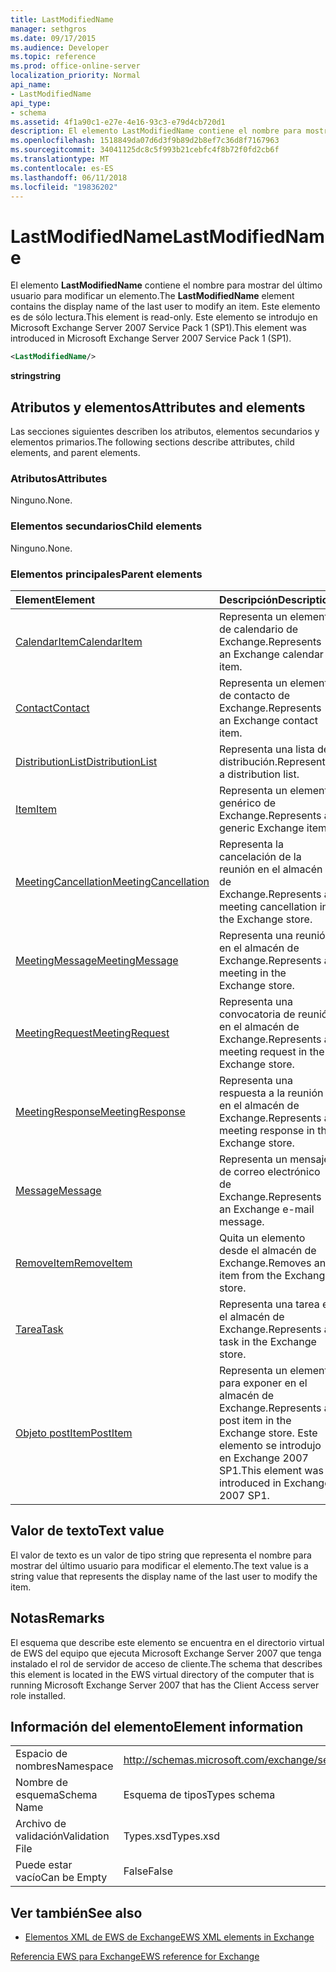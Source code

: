 ```yaml
---
title: LastModifiedName
manager: sethgros
ms.date: 09/17/2015
ms.audience: Developer
ms.topic: reference
ms.prod: office-online-server
localization_priority: Normal
api_name:
- LastModifiedName
api_type:
- schema
ms.assetid: 4f1a90c1-e27e-4e16-93c3-e79d4cb720d1
description: El elemento LastModifiedName contiene el nombre para mostrar del último usuario para modificar un elemento. Este elemento es de sólo lectura. Este elemento se introdujo en Microsoft Exchange Server 2007 Service Pack 1 (SP1).
ms.openlocfilehash: 1518849da07d6d3f9b89d2b8ef7c36d8f7167963
ms.sourcegitcommit: 34041125dc8c5f993b21cebfc4f8b72f0fd2cb6f
ms.translationtype: MT
ms.contentlocale: es-ES
ms.lasthandoff: 06/11/2018
ms.locfileid: "19836202"
---
```

# <a name="lastmodifiedname"></a><span data-ttu-id="2e133-105">LastModifiedName</span><span class="sxs-lookup"><span data-stu-id="2e133-105">LastModifiedName</span></span>

<span data-ttu-id="2e133-106">El elemento **LastModifiedName** contiene el nombre para mostrar del último usuario para modificar un elemento.</span><span class="sxs-lookup"><span data-stu-id="2e133-106">The **LastModifiedName** element contains the display name of the last user to modify an item.</span></span> <span data-ttu-id="2e133-107">Este elemento es de sólo lectura.</span><span class="sxs-lookup"><span data-stu-id="2e133-107">This element is read-only.</span></span> <span data-ttu-id="2e133-108">Este elemento se introdujo en Microsoft Exchange Server 2007 Service Pack 1 (SP1).</span><span class="sxs-lookup"><span data-stu-id="2e133-108">This element was introduced in Microsoft Exchange Server 2007 Service Pack 1 (SP1).</span></span> 
  
```xml
<LastModifiedName/>
```

 <span data-ttu-id="2e133-109">**string**</span><span class="sxs-lookup"><span data-stu-id="2e133-109">**string**</span></span>
## <a name="attributes-and-elements"></a><span data-ttu-id="2e133-110">Atributos y elementos</span><span class="sxs-lookup"><span data-stu-id="2e133-110">Attributes and elements</span></span>

<span data-ttu-id="2e133-111">Las secciones siguientes describen los atributos, elementos secundarios y elementos primarios.</span><span class="sxs-lookup"><span data-stu-id="2e133-111">The following sections describe attributes, child elements, and parent elements.</span></span>
  
### <a name="attributes"></a><span data-ttu-id="2e133-112">Atributos</span><span class="sxs-lookup"><span data-stu-id="2e133-112">Attributes</span></span>

<span data-ttu-id="2e133-113">Ninguno.</span><span class="sxs-lookup"><span data-stu-id="2e133-113">None.</span></span>
  
### <a name="child-elements"></a><span data-ttu-id="2e133-114">Elementos secundarios</span><span class="sxs-lookup"><span data-stu-id="2e133-114">Child elements</span></span>

<span data-ttu-id="2e133-115">Ninguno.</span><span class="sxs-lookup"><span data-stu-id="2e133-115">None.</span></span>
  
### <a name="parent-elements"></a><span data-ttu-id="2e133-116">Elementos principales</span><span class="sxs-lookup"><span data-stu-id="2e133-116">Parent elements</span></span>

|<span data-ttu-id="2e133-117">**Element**</span><span class="sxs-lookup"><span data-stu-id="2e133-117">**Element**</span></span>|<span data-ttu-id="2e133-118">**Descripción**</span><span class="sxs-lookup"><span data-stu-id="2e133-118">**Description**</span></span>|
|:-----|:-----|
|[<span data-ttu-id="2e133-119">CalendarItem</span><span class="sxs-lookup"><span data-stu-id="2e133-119">CalendarItem</span></span>](calendaritem.md) <br/> |<span data-ttu-id="2e133-120">Representa un elemento de calendario de Exchange.</span><span class="sxs-lookup"><span data-stu-id="2e133-120">Represents an Exchange calendar item.</span></span>  <br/> |
|[<span data-ttu-id="2e133-121">Contact</span><span class="sxs-lookup"><span data-stu-id="2e133-121">Contact</span></span>](contact.md) <br/> |<span data-ttu-id="2e133-122">Representa un elemento de contacto de Exchange.</span><span class="sxs-lookup"><span data-stu-id="2e133-122">Represents an Exchange contact item.</span></span>  <br/> |
|[<span data-ttu-id="2e133-123">DistributionList</span><span class="sxs-lookup"><span data-stu-id="2e133-123">DistributionList</span></span>](distributionlist.md) <br/> |<span data-ttu-id="2e133-124">Representa una lista de distribución.</span><span class="sxs-lookup"><span data-stu-id="2e133-124">Represents a distribution list.</span></span>  <br/> |
|[<span data-ttu-id="2e133-125">Item</span><span class="sxs-lookup"><span data-stu-id="2e133-125">Item</span></span>](item.md) <br/> |<span data-ttu-id="2e133-126">Representa un elemento genérico de Exchange.</span><span class="sxs-lookup"><span data-stu-id="2e133-126">Represents a generic Exchange item.</span></span>  <br/> |
|[<span data-ttu-id="2e133-127">MeetingCancellation</span><span class="sxs-lookup"><span data-stu-id="2e133-127">MeetingCancellation</span></span>](meetingcancellation.md) <br/> |<span data-ttu-id="2e133-128">Representa la cancelación de la reunión en el almacén de Exchange.</span><span class="sxs-lookup"><span data-stu-id="2e133-128">Represents a meeting cancellation in the Exchange store.</span></span>  <br/> |
|[<span data-ttu-id="2e133-129">MeetingMessage</span><span class="sxs-lookup"><span data-stu-id="2e133-129">MeetingMessage</span></span>](meetingmessage.md) <br/> |<span data-ttu-id="2e133-130">Representa una reunión en el almacén de Exchange.</span><span class="sxs-lookup"><span data-stu-id="2e133-130">Represents a meeting in the Exchange store.</span></span>  <br/> |
|[<span data-ttu-id="2e133-131">MeetingRequest</span><span class="sxs-lookup"><span data-stu-id="2e133-131">MeetingRequest</span></span>](meetingrequest.md) <br/> |<span data-ttu-id="2e133-132">Representa una convocatoria de reunión en el almacén de Exchange.</span><span class="sxs-lookup"><span data-stu-id="2e133-132">Represents a meeting request in the Exchange store.</span></span>  <br/> |
|[<span data-ttu-id="2e133-133">MeetingResponse</span><span class="sxs-lookup"><span data-stu-id="2e133-133">MeetingResponse</span></span>](meetingresponse.md) <br/> |<span data-ttu-id="2e133-134">Representa una respuesta a la reunión en el almacén de Exchange.</span><span class="sxs-lookup"><span data-stu-id="2e133-134">Represents a meeting response in the Exchange store.</span></span>  <br/> |
|[<span data-ttu-id="2e133-135">Message</span><span class="sxs-lookup"><span data-stu-id="2e133-135">Message</span></span>](message-ex15websvcsotherref.md) <br/> |<span data-ttu-id="2e133-136">Representa un mensaje de correo electrónico de Exchange.</span><span class="sxs-lookup"><span data-stu-id="2e133-136">Represents an Exchange e-mail message.</span></span>  <br/> |
|[<span data-ttu-id="2e133-137">RemoveItem</span><span class="sxs-lookup"><span data-stu-id="2e133-137">RemoveItem</span></span>](removeitem.md) <br/> |<span data-ttu-id="2e133-138">Quita un elemento desde el almacén de Exchange.</span><span class="sxs-lookup"><span data-stu-id="2e133-138">Removes an item from the Exchange store.</span></span>  <br/> |
|[<span data-ttu-id="2e133-139">Tarea</span><span class="sxs-lookup"><span data-stu-id="2e133-139">Task</span></span>](task.md) <br/> |<span data-ttu-id="2e133-140">Representa una tarea en el almacén de Exchange.</span><span class="sxs-lookup"><span data-stu-id="2e133-140">Represents a task in the Exchange store.</span></span>  <br/> |
|[<span data-ttu-id="2e133-141">Objeto postItem</span><span class="sxs-lookup"><span data-stu-id="2e133-141">PostItem</span></span>](postitem.md) <br/> |<span data-ttu-id="2e133-142">Representa un elemento para exponer en el almacén de Exchange.</span><span class="sxs-lookup"><span data-stu-id="2e133-142">Represents a post item in the Exchange store.</span></span> <span data-ttu-id="2e133-143">Este elemento se introdujo en Exchange 2007 SP1.</span><span class="sxs-lookup"><span data-stu-id="2e133-143">This element was introduced in Exchange 2007 SP1.</span></span>  <br/> |
   
## <a name="text-value"></a><span data-ttu-id="2e133-144">Valor de texto</span><span class="sxs-lookup"><span data-stu-id="2e133-144">Text value</span></span>

<span data-ttu-id="2e133-145">El valor de texto es un valor de tipo string que representa el nombre para mostrar del último usuario para modificar el elemento.</span><span class="sxs-lookup"><span data-stu-id="2e133-145">The text value is a string value that represents the display name of the last user to modify the item.</span></span>
  
## <a name="remarks"></a><span data-ttu-id="2e133-146">Notas</span><span class="sxs-lookup"><span data-stu-id="2e133-146">Remarks</span></span>

<span data-ttu-id="2e133-147">El esquema que describe este elemento se encuentra en el directorio virtual de EWS del equipo que ejecuta Microsoft Exchange Server 2007 que tenga instalado el rol de servidor de acceso de cliente.</span><span class="sxs-lookup"><span data-stu-id="2e133-147">The schema that describes this element is located in the EWS virtual directory of the computer that is running Microsoft Exchange Server 2007 that has the Client Access server role installed.</span></span>
  
## <a name="element-information"></a><span data-ttu-id="2e133-148">Información del elemento</span><span class="sxs-lookup"><span data-stu-id="2e133-148">Element information</span></span>

|||
|:-----|:-----|
|<span data-ttu-id="2e133-149">Espacio de nombres</span><span class="sxs-lookup"><span data-stu-id="2e133-149">Namespace</span></span>  <br/> |http://schemas.microsoft.com/exchange/services/2006/types  <br/> |
|<span data-ttu-id="2e133-150">Nombre de esquema</span><span class="sxs-lookup"><span data-stu-id="2e133-150">Schema Name</span></span>  <br/> |<span data-ttu-id="2e133-151">Esquema de tipos</span><span class="sxs-lookup"><span data-stu-id="2e133-151">Types schema</span></span>  <br/> |
|<span data-ttu-id="2e133-152">Archivo de validación</span><span class="sxs-lookup"><span data-stu-id="2e133-152">Validation File</span></span>  <br/> |<span data-ttu-id="2e133-153">Types.xsd</span><span class="sxs-lookup"><span data-stu-id="2e133-153">Types.xsd</span></span>  <br/> |
|<span data-ttu-id="2e133-154">Puede estar vacío</span><span class="sxs-lookup"><span data-stu-id="2e133-154">Can be Empty</span></span>  <br/> |<span data-ttu-id="2e133-155">False</span><span class="sxs-lookup"><span data-stu-id="2e133-155">False</span></span>  <br/> |
   
## <a name="see-also"></a><span data-ttu-id="2e133-156">Ver también</span><span class="sxs-lookup"><span data-stu-id="2e133-156">See also</span></span>



- [<span data-ttu-id="2e133-157">Elementos XML de EWS de Exchange</span><span class="sxs-lookup"><span data-stu-id="2e133-157">EWS XML elements in Exchange</span></span>](ews-xml-elements-in-exchange.md)
  
[<span data-ttu-id="2e133-158">Referencia EWS para Exchange</span><span class="sxs-lookup"><span data-stu-id="2e133-158">EWS reference for Exchange</span></span>](ews-reference-for-exchange.md)

